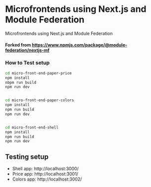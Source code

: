 # Microfrontends using Next.js and Module Federation

Microfrontends using Next.js and Module Federation

#### Forked from https://www.npmjs.com/package/@module-federation/nextjs-mf

### How to Test setup 

```sh
cd micro-front-end-paper-price
npm install 
nbpm run build
npm run dev


cd micro-front-end-paper-colors
npm install
npm run build
npm run dev


cd micro-front-end-shell
npm install 
npm run build 
npm run dev 

```

## Testing setup
- Shell app: http://localhost:3000/
- Price app: http://localhost:3001/
- Colors app: http://localhost:3002/